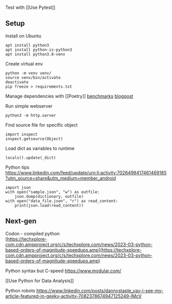 Test with [[Use Pytest]]

## Setup
Install on Ubuntu
```
apt install python3
apt install python-is-python3
apt install python3.8-venv
```

Create virtual env
```
python -m venv venv/
source venv/bin/activate
deactivate
pip freeze > requirements.txt
```

Manage dependencies with [[Poetry]]
[benchmarks](https://lincolnloop.github.io/python-package-manager-shootout/)
[blogpost](https://aseifert.com/p/python-environments/)

Run simple webserver
```
python3 -m http.server
```

Find source file for specific object
```
import inspect
inspect.getsource(Object)
```

Load dict as variables to runtime
```
locals().update(_dict)
```

Python tips
https://www.linkedin.com/feed/update/urn:li:activity:7026499417461469185?utm_source=share&utm_medium=member_android

```
import json
with open("sample.json", "w") as outfile:
    json.dump(dictionary, outfile)
with open("data_file.json", "r") as read_content:
    print(json.load(read_content))
```
## Next-gen
Codon - compiled python  
[https://techxplore-com.cdn.ampproject.org/c/s/techxplore.com/news/2023-03-python-based-orders-of-magnitude-speedups.amp](https://techxplore-com.cdn.ampproject.org/c/s/techxplore.com/news/2023-03-python-based-orders-of-magnitude-speedups.amp)

Python syntax but C-speed
https://www.modular.com/

[[Use Python for Data Analysis]]

Python robots
https://www.linkedin.com/posts/dannystaple_yay-i-see-my-article-featured-in-geeky-activity-7082378674947125249-lMcV